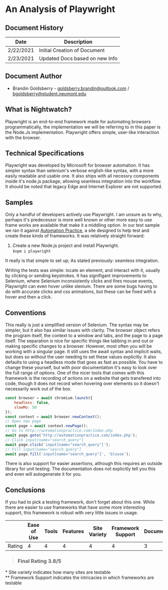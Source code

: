 
# __An Analysis of Playwright__

## __Document History__

| Date | Description |
| ------------- | -------------- |
| 2/22/2021 | Initial Creation of Document |
| 2/23/2021 | Updated Docs based on new Info |

## __Document Author__

* Brandin Goldsberry - goldsberry.brandin@outlook.com / bgoldsberry@student.neumont.edu

## __What is Nightwatch?__

Playwright is an end-to-end framework made for automating browsers programmatically, the implementation we will be referring to in this paper is the Node.Js implementation. Playwright offers simple, user-like interaction with the browser.

## __Technical Specifications__

Playwright was developed by Microsoft for browser automation. It has simpler syntax than selenium's verbose english-like syntax, with a more easily readable and usable one. It also ships with all necessry components inside it's node.js package, allowing seamless integration into the workflow. It should be noted that legacy Edge and Internet Explorer are not supported.

## __Samples__

Only a handful of developers actively use Playwright. I am unsure as to why, perhaps it's predecessor is more well known or other more easy to use frame works are available that make it a middling option. In our test sample we ran it against [Automation Practice](Automationpractice.com), a site designed to help test and create these kinds of frameworks. It was relatively straight forward:

1. Create a new Node.js project and install Playwright.  
`$npm i playwright`

It really is that simple to set up; As stated previously: seamless integration.
  
Writing the tests was simple: locate an element, and interact with it, usually by clicking or sending keystrokes. It has signifigant improvements to Selenium, where Selenium inconsistently clicks and fires mouse events, Playwright can even hover unlike slenium. There are some bugs having to do with accurate clicks and css animations, but these can be fixed with a hover and then a click.

## __Conventions__

This really is just a simplified version of Selenium. The syntax may be simpler, but it also has similar issues with clarity. The browser object refers the program itself, the context to a window and tabs, and the page to a page itself. The separation is nice for specific things like tabbing in and out or making specific changes to a browser. However, most often you will be working with a singular page. It still uses the await syntax and implicit waits, but does so without the user needing to set these values explicitly. It also defaults to using a headless mode that goes as fast as possible. You have to change these yourself, but with poor documentation it's easy to look over the full range of options. One of the nicer tools that comes with this framework is the recording of actions on a website that gets transfered into code, though it does not record when hovering over elements so it doesn't necessarily work out of the box.

```JavaScript
const browser = await chromium.launch({
    headless: false,
    slowMo: 50
});
const context = await browser.newContext();
// Open new page
const page = await context.newPage();
// Go to http://automationpractice.com/index.php
await page.goto('http://automationpractice.com/index.php');
// Click input[name="search_query"]
await page.click('input[name="search_query"]');
// Fill input[name="search_query"]
await page.fill('input[name="search_query"]', 'blouse');
```

There is also support for easier assertions, although this requires an outside library for unit testing. The documentation does not explicitly tell you this and even will autogenerate it for you.

## __Conclusions__

If you had to pick a testing framework, don't forget about this one. While there are easier to use frameworks that have some more interesting support, this framework is robust with very little issues in usage.

|  | Ease of Use | Tools | Features | Site Variety | Framework Support | Documentation |
| - | - | - | - | - | - | - |
| Rating | 4 | 4 | 4 | 4 | 4 | 3 |

> ### **Final Rating** 3.8/5

\* Site variety indicates how many sites are testable  
\*\* Framework Support indicates the intricacies in which frameworks are testable
